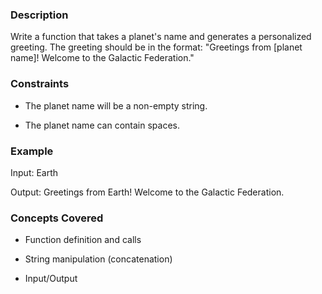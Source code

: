 ### Description

Write a function that takes a planet's name and generates a personalized greeting. The greeting should be in the format: "Greetings from [planet name]! Welcome to the Galactic Federation."

### Constraints

- The planet name will be a non-empty string.
- The planet name can contain spaces.

### Example

Input: Earth
Output: Greetings from Earth! Welcome to the Galactic Federation.

### Concepts Covered

- Function definition and calls
- String manipulation (concatenation)
- Input/Output